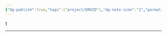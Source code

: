 ```yaml
---
{"dg-publish":true,"tags":["project/DRUID"],"dg-note-icon":"2","permalink":"/900.Publish/A-ゲーム/DRUID/","dgPassFrontmatter":true,"noteIcon":"2"}
---
```


1

---